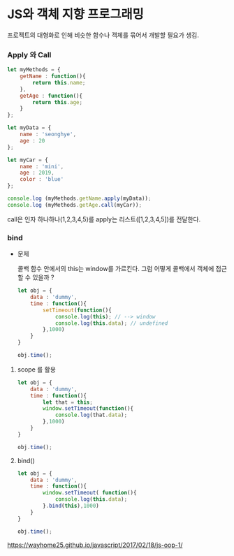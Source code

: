 # JS와 객체 지향 프로그래밍



프로젝트의 대형화로 인해 비슷한 함수나 객체를 묶어서 개발할 필요가 생김.

### Apply 와 Call

``` javascript
let myMethods = {
    getName : function(){
        return this.name;
    },
    getAge : function(){
        return this.age;
    }
};

let myData = {
    name : 'seonghye',
    age : 20
};

let myCar = {
    name : 'mini',
    age : 2019,
    color : 'blue'
};

console.log (myMethods.getName.apply(myData));
console.log (myMethods.getAge.call(myCar));
```

call은 인자 하나하나(1,2,3,4,5)를 apply는 리스트([1,2,3,4,5])를 전달한다.



### bind

- 문제

  콜백 함수 안에서의 this는 window를 가르킨다. 그럼 어떻게 콜백에서 객체에 접근할 수 있을까 ?

  ``` javascript
  let obj = {
      data : 'dummy',
      time : function(){
          setTimeout(function(){
              console.log(this); // --> window
              console.log(this.data); // undefined
          },1000)
      }
  }
  
  obj.time();
  ```

1. scope 를 활용

   ``` javascript
   let obj = {
       data : 'dummy',
       time : function(){
           let that = this;
           window.setTimeout(function(){
               console.log(that.data); 
           },1000)
       }
   }
   
   obj.time();
   ```

2. bind()

   ``` javascript
   let obj = {
       data : 'dummy',
       time : function(){
           window.setTimeout( function(){
               console.log(this.data);
           }.bind(this),1000)
       }
   }
   
   obj.time();
   ```




https://wayhome25.github.io/javascript/2017/02/18/js-oop-1/
